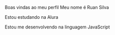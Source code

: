 Boas vindas ao meu perfil 
Meu nome é Ruan Silva

Estou estudando na Alura

Estou me desenvolvendo na linguagem JavaScript



